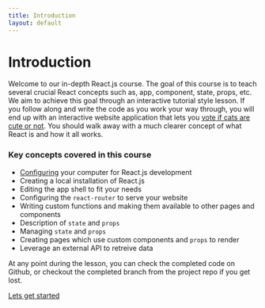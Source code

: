 ```yaml
---
title: Introduction
layout: default
---
```


# Introduction

Welcome to our in-depth React.js course. The goal of this course is to teach several crucial React concepts such as, app, component, state, props, etc. We aim to achieve this goal through an interactive tutorial style lesson. If you follow along and write the code as you work your way through, you will end up with an interactive website application that lets you [vote if cats are cute or not](https://jmldev.github.io/cat-cute/#/). You should walk away with a much clearer concept of what React is and how it all works. 

### Key concepts covered in this course

- [Configuring](dependencies.md) your computer for React.js development
- Creating a local installation of React.js
- Editing the app shell to fit your needs
- Configuring the `react-router` to serve your website
- Writing custom functions and making them available to other pages and components
- Description of `state` and `props`
- Managing `state` and `props`
- Creating pages which use custom components and `props` to render
- Leverage an external API to retreive data

At any point during the lesson, you can check the completed code on Github, or checkout the completed branch from the project repo if you get lost.

[Lets get started](configuration.md)